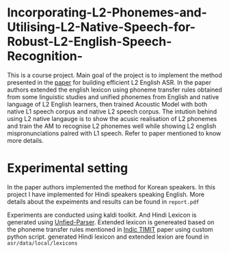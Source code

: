 # Incorporating-L2-Phonemes-and-Utilising-L2-Native-Speech-for-Robust-L2-English-Speech-Recognition-

This is a course project. Main goal of the project is to implement the method presented in the [paper](https://www.isca-speech.org/archive/pdfs/interspeech_2023/wang23e_interspeech.pdf) for building efficient L2 English ASR. In the paper authors extended the english lexicon using phoneme transfer rules obtained from some linguistic studies and unified phonemes from English and native language of L2 English learners, then trained Acoustic Model with both native L1 speech corpus and native L2 speech corpus. The intution behind using L2 native langauge is to show the acusic realisation of L2 phonemes and train the AM to recognise L2 phonemes well while showing L2 english mispronunciations paired with L1 speech. Refer to paper mentioned to know more details.

# Experimental setting
In the paper authors implemented the method for Korean speakers. In this project I have implemented for Hindi speakers speaking English. More details about the expeiments and results can be found in `report.pdf`

Experiments are conducted using kaldi toolkit. And Hindi Lexicon is generated using [Unfied-Parser](https://www.iitm.ac.in/donlab/tts/unified.php). Extended lexicon is genereated based on the phoneme transfer rules mentioned in [Indic TIMIT](https://ieeexplore.ieee.org/document/9041230) paper using custom python script. generated Hindi lexicon and extended lexion are found in `asr/data/local/lexicons`
